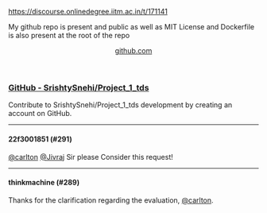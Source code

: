 https://discourse.onlinedegree.iitm.ac.in/t/171141

My github repo is present and public as well as MIT License and Dockerfile  is also present at the root of the repo</p>
<aside class="onebox githubrepo" data-onebox-src="https://github.com/SrishtySnehi/Project_1_tds">
<header class="source">
<a href="https://github.com/SrishtySnehi/Project_1_tds" rel="noopener nofollow ugc" target="_blank">github.com</a>
</header>
<article class="onebox-body">
<div class="github-row" data-github-private-repo="false">

<h3><a href="https://github.com/SrishtySnehi/Project_1_tds" rel="noopener nofollow ugc" target="_blank">GitHub - SrishtySnehi/Project_1_tds</a></h3>
<p><span class="github-repo-description">Contribute to SrishtySnehi/Project_1_tds development by creating an account on GitHub.</span></p>
</div>
</article>
<div class="onebox-metadata">
</div>
<div style="clear: both"></div>
</aside>
<hr>

<h4>22f3001851 (#291)</h4>
<p><a class="mention" href="/u/carlton">@carlton</a> <a class="mention" href="/u/jivraj">@Jivraj</a>  Sir please Consider this request!</p><hr>

<h4>thinkmachine (#289)</h4>
<p>Thanks for the clarification regarding the evaluation, <a class="mention" href="/u/carlton">@carlton</a>.